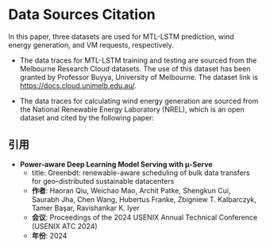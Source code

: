 # Data Sources Citation

In this paper, three datasets are used for MTL-LSTM prediction, wind energy generation, and VM requests, respectively.

* The data traces for MTL-LSTM training and testing are sourced from the Melbourne Research Cloud datasets. The use of this dataset has been granted by Professor Buyya, University of Melbourne. The dataset link is https://docs.cloud.unimelb.edu.au/.

* The data traces for calculating wind energy generation are sourced from the National Renewable Energy Laboratory (NREL), which is an open dataset and cited by the following paper:

## 引用  
  
- **Power-aware Deep Learning Model Serving with μ-Serve**  
  - title: Greenbdt: renewable-aware scheduling of bulk data transfers for geo-distributed sustainable datacenters  
  - **作者**: Haoran Qiu, Weichao Mao, Archit Patke, Shengkun Cui, Saurabh Jha, Chen Wang, Hubertus Franke, Zbigniew T. Kalbarczyk, Tamer Başar, Ravishankar K. Iyer  
  - **会议**: Proceedings of the 2024 USENIX Annual Technical Conference (USENIX ATC 2024)  
  - **年份**: 2024



